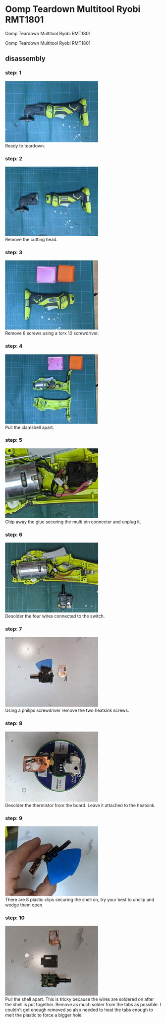 # Oomp Teardown Multitool Ryobi RMT1801
Oomp Teardown Multitool Ryobi RMT1801

Oomp Teardown Multitool Ryobi RMT1801  


## disassembly
### step: 1
[![](images/disassembly_1_300.jpg)](images/disassembly_1.jpg)  
Ready to teardown.
### step: 2
[![](images/disassembly_2_300.jpg)](images/disassembly_2.jpg)  
Remove the cutting head.
### step: 3
[![](images/disassembly_3_300.jpg)](images/disassembly_3.jpg)  
Remove 8 screws using a torx 10 screwdriver.
### step: 4
[![](images/disassembly_4_300.jpg)](images/disassembly_4.jpg)  
Pull the clamshell apart.
### step: 5
[![](images/disassembly_5_300.jpg)](images/disassembly_5.jpg)  
Chip away the glue securing the multi pin connector and unplug it.
### step: 6
[![](images/disassembly_6_300.jpg)](images/disassembly_6.jpg)  
Desolder the four wires connected to the switch.
### step: 7
[![](images/disassembly_7_300.jpg)](images/disassembly_7.jpg)  
Using a philips screwdriver remove the two heatsink screws.
### step: 8
[![](images/disassembly_8_300.jpg)](images/disassembly_8.jpg)  
Desolder the thermistor from the board. Leave it attached to the heatsink.
### step: 9
[![](images/disassembly_9_300.jpg)](images/disassembly_9.jpg)  
There are 8 plastic clips securing the shell on, try your best to unclip and wedge them open.
### step: 10
[![](images/disassembly_10_300.jpg)](images/disassembly_10.jpg)  
Pull the shell apart. This is tricky because the wires are soldered on after the shell is put together. Remove as much solder from the tabs as possible. I couldn't get enough removed so also needed to heat the tabs enough to melt the plastic to force a bigger hole.









